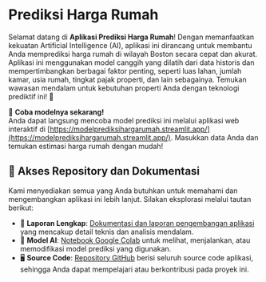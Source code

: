 # Prediksi Harga Rumah

Selamat datang di **Aplikasi Prediksi Harga Rumah**! Dengan memanfaatkan kekuatan Artificial Intelligence (AI), aplikasi ini dirancang untuk membantu Anda memprediksi harga rumah di wilayah Boston secara cepat dan akurat. Aplikasi ini menggunakan model canggih yang dilatih dari data historis dan mempertimbangkan berbagai faktor penting, seperti luas lahan, jumlah kamar, usia rumah, tingkat pajak properti, dan lain sebagainya. Temukan wawasan mendalam untuk kebutuhan properti Anda dengan teknologi prediktif ini! 🌟

🎯 **Coba modelnya sekarang!**  
Anda dapat langsung mencoba model prediksi ini melalui aplikasi web interaktif di [https://modelprediksihargarumah.streamlit.app/](https://modelprediksihargarumah.streamlit.app/). Masukkan data Anda dan temukan estimasi harga rumah dengan mudah!

## 📂 Akses Repository dan Dokumentasi

Kami menyediakan semua yang Anda butuhkan untuk memahami dan mengembangkan aplikasi ini lebih lanjut. Silakan eksplorasi melalui tautan berikut:  

- 📑 **Laporan Lengkap**: [Dokumentasi dan laporan pengembangan aplikasi](https://drive.google.com/drive/folders/1BZkvOipYwl4GLVptp2Jh5Y2NVJIx4TPE?usp=sharing) yang mencakup detail teknis dan analisis mendalam.  
- 🤖 **Model AI**: [Notebook Google Colab](https://colab.research.google.com/drive/1d0sV5AawBoh9U5oI7Mxskyk1WL0mtv8T?usp=sharing#scrollTo=kbime-fHFnrV) untuk melihat, menjalankan, atau memodifikasi model prediksi yang digunakan.  
- 🖥️ **Source Code**: [Repository GitHub](https://github.com/Bedoel21/prediksi_harga_rumah) berisi seluruh source code aplikasi, sehingga Anda dapat mempelajari atau berkontribusi pada proyek ini.


